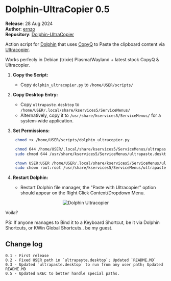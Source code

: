 # Dolphin-UltraCopier 0.5

**Release**: 28 Aug 2024  
**Author**: [ernzo](https://github.com/ernzo)  
**Repository**: [Dolphin-UltraCopier](https://github.com/ernzo/Dolphin-UltraCopier)

Action script for [Dolphin](https://github.com/KDE/dolphin) that uses [CopyQ](https://hluk.github.io/CopyQ/) to Paste the clipboard content via [Ultracopier](https://github.com/alphaonex86/Ultracopier).

Works perfecly in Debian (trixie) Plasma/Wayland + latest stock CopyQ & Ultracopier.

1. **Copy the Script:**
   - Copy `dolphin_ultracopier.py` to `/home/USER/scripts/`

2. **Copy Desktop Entry:**
   - Copy `ultrapaste.desktop` to `/home/USER/.local/share/kservices5/ServiceMenus/`
   - Alternatively, copy it to `/usr/share/kservices5/ServiceMenus/` for a system-wide application.

3. **Set Permissions:**
   ```bash
	chmod +x /home/USER/scripts/dolphin_ultracopier.py

	chmod 644 /home/USER/.local/share/kservices5/ServiceMenus/ultrapaste.desktop   
	sudo chmod 644 /usr/share/kservices5/ServiceMenus/ultrapaste.desktop
   
	chown USER:USER /home/USER/.local/share/kservices5/ServiceMenus/ultrapaste.desktop
	sudo chown root:root /usr/share/kservices5/ServiceMenus/ultrapaste.desktop

4. **Restart Dolphin:**
   - Restart Dolphin file manager, the "Paste with Ultracopier" option should appear on the Right Click Context/Dropdown Menu.

<p align="center">
  <img src="https://i.imgur.com/feZQtFD.png" alt="Dolphin Ultracopier">
</p>

Voila?

PS: If anyone manages to Bind it to a Keyboard Shortcut,
be it via Dolphin Shortcuts, or KWin Global Shortcuts.. be my guest.
 
 
 
Change log
-----------
	0.1 - First release
	0.2 - Fixed USER path in `ultrapaste.desktop`; Updated `README.MD`
	0.3 - Updated `ultrapaste.desktop` to run from any user path; Updated README.MD
 	0.5 - Updated EXEC to better handle special paths.
